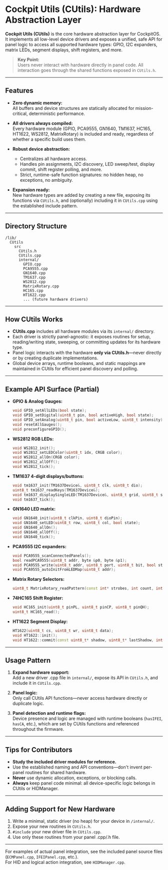 # Cockpit Utils (CUtils): Hardware Abstraction Layer

**Cockpit Utils (CUtils)** is the core hardware abstraction layer for CockpitOS.  
It implements all low-level device drivers and exposes a unified, safe API for panel logic to access all supported hardware types: GPIO, I2C expanders, matrix LEDs, segment displays, shift registers, and more.

> **Key Point:**  
> Users never interact with hardware directly in panel code. All interaction goes through the shared functions exposed in `CUtils.h`.

---

## Features

- **Zero dynamic memory:**  
  All buffers and device structures are statically allocated for mission-critical, deterministic performance.

- **All drivers always compiled:**  
  Every hardware module (GPIO, PCA9555, GN1640, TM1637, HC165, HT1622, WS2812, MatrixRotary) is included and ready, regardless of whether a specific build uses them.

- **Robust device abstraction:**  
  - Centralizes all hardware access.
  - Handles pin assignments, I2C discovery, LED sweep/test, display commit, shift register polling, and more.
  - Strict, runtime-safe function signatures: no hidden heap, no exceptions, no ambiguity.

- **Expansion ready:**  
  New hardware types are added by creating a new file, exposing its functions via `CUtils.h`, and (optionally) including it in `CUtils.cpp` using the established include pattern.

---

## Directory Structure

```
/lib/
  CUtils
    src
      CUtils.h
      CUtils.cpp
      internal/
        GPIO.cpp
        PCA9555.cpp
        GN1640.cpp
        TM1637.cpp
        WS2812.cpp
        MatrixRotary.cpp
        HC165.cpp
        HT1622.cpp
        ... (future hardware drivers)
```

---

## How CUtils Works

- **CUtils.cpp** includes all hardware modules via its `internal/` directory.
- Each driver is strictly panel-agnostic: it exposes routines for setup, reading/writing state, sweeping, or committing updates for its hardware type.
- Panel logic interacts with the hardware **only via CUtils.h**—never directly or by creating duplicate implementations.
- Global device arrays, runtime booleans, and static mappings are maintained in CUtils for efficient panel discovery and polling.

---

## Example API Surface (Partial)

- **GPIO & Analog Gauges:**
  ```cpp
  void GPIO_setAllLEDs(bool state);
  void GPIO_setDigital(uint8_t pin, bool activeHigh, bool state);
  void GPIO_setAnalog(uint8_t pin, bool activeLow, uint8_t intensity);
  void resetAllGauges();
  void preconfigureGPIO();
  ```

- **WS2812 RGB LEDs:**
  ```cpp
  void WS2812_init();
  void WS2812_setLEDColor(uint8_t idx, CRGB color);
  void WS2812_allOn(CRGB color);
  void WS2812_allOff();
  void WS2812_tick();
  ```

- **TM1637 4-digit displays/buttons:**
  ```cpp
  void tm1637_init(TM1637Device&, uint8_t clk, uint8_t dio);
  uint8_t tm1637_readKeys(TM1637Device&);
  void tm1637_displaySingleLED(TM1637Device&, uint8_t grid, uint8_t seg, bool on);
  void tm1637_tick();
  ```

- **GN1640 LED matrix:**
  ```cpp
  void GN1640_init(uint8_t clkPin, uint8_t dioPin);
  void GN1640_setLED(uint8_t row, uint8_t col, bool state);
  void GN1640_allOn();
  void GN1640_allOff();
  void GN1640_tick();
  ```

- **PCA9555 I2C expanders:**
  ```cpp
  void PCA9555_scanConnectedPanels();
  bool readPCA9555(uint8_t addr, byte &p0, byte &p1);
  void PCA9555_write(uint8_t addr, uint8_t port, uint8_t bit, bool state);
  void PCA9555_autoInitFromLEDMap(uint8_t addr);
  ```

- **Matrix Rotary Selectors:**
  ```cpp
  uint8_t MatrixRotary_readPattern(const int* strobes, int count, int dataPin);
  ```

- **74HC165 Shift Register:**
  ```cpp
  void HC165_init(uint8_t pinPL, uint8_t pinCP, uint8_t pinQH);
  uint8_t HC165_read();
  ```

- **HT1622 Segment Display:**
  ```cpp
  HT1622(uint8_t cs, uint8_t wr, uint8_t data);
  void HT1622::init();
  void HT1622::commit(const uint8_t* shadow, uint8_t* lastShadow, int shadowLen);
  ```

---

## Usage Pattern

1. **Expand hardware support:**  
   Add a new driver .cpp file in `internal/`, expose its API in `CUtils.h`, and include it in `CUtils.cpp`.

2. **Panel logic:**  
   Only call CUtils API functions—never access hardware directly or duplicate logic.

3. **Panel detection and runtime flags:**  
   Device presence and logic are managed with runtime booleans (`hasIFEI`, `hasCA`, etc.), which are set by CUtils functions and referenced throughout the firmware.

---

## Tips for Contributors

- **Study the included driver modules for reference.**
- Use the established naming and API conventions—don't invent per-panel routines for shared hardware.
- **Never** use dynamic allocation, exceptions, or blocking calls.
- **Always** keep panel code minimal: all device-specific logic belongs in CUtils or HIDManager.

---

## Adding Support for New Hardware

1. Write a minimal, static driver (no heap) for your device in `/internal/`.
2. Expose your new routines in `CUtils.h`.
3. `#include` your new driver file in `CUtils.cpp`.
4. Use only these routines from your panel .cpp/.h file.

---

For examples of actual panel integration, see the included panel source files (`ECMPanel.cpp`, `IFEIPanel.cpp`, etc.).  
For HID and logical action integration, see `HIDManager.cpp`.

